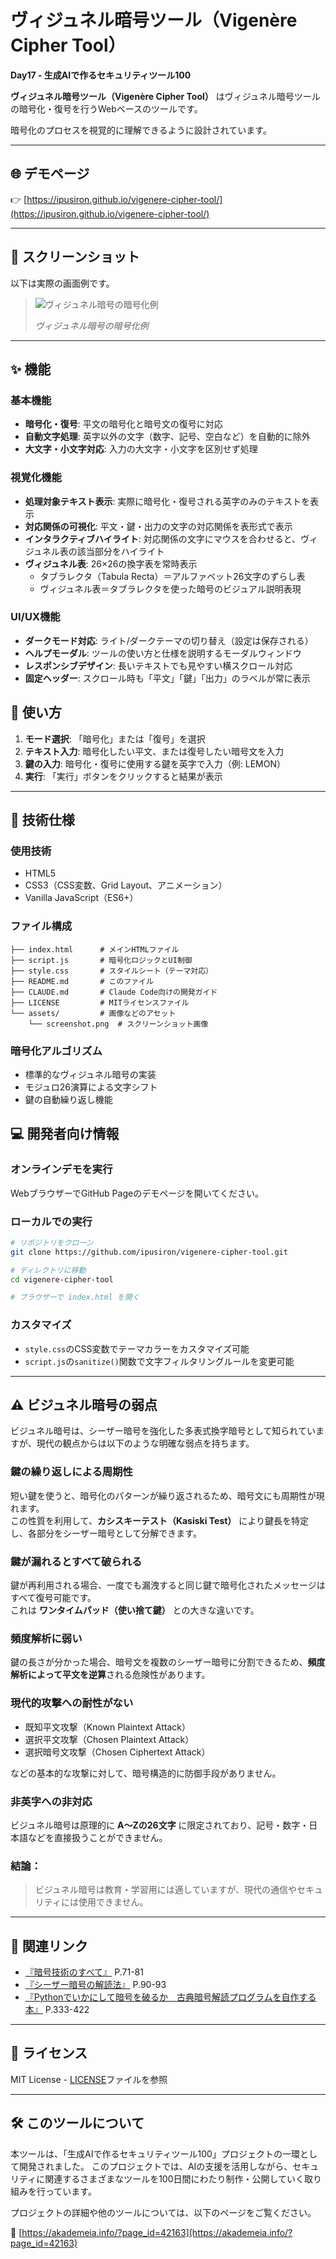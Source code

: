 # ヴィジュネル暗号ツール（Vigenère Cipher Tool）

**Day17 - 生成AIで作るセキュリティツール100**

**ヴィジュネル暗号ツール（Vigenère Cipher Tool）** はヴィジュネル暗号ツールの暗号化・復号を行うWebベースのツールです。

暗号化のプロセスを視覚的に理解できるように設計されています。

---
## 🌐 デモページ

👉 [https://ipusiron.github.io/vigenere-cipher-tool/](https://ipusiron.github.io/vigenere-cipher-tool/)

---
## 📸 スクリーンショット

以下は実際の画面例です。

>![ヴィジュネル暗号の暗号化例](assets/screenshot.png)
>
> *ヴィジュネル暗号の暗号化例*

---
## ✨ 機能

### 基本機能
- **暗号化・復号**: 平文の暗号化と暗号文の復号に対応
- **自動文字処理**: 英字以外の文字（数字、記号、空白など）を自動的に除外
- **大文字・小文字対応**: 入力の大文字・小文字を区別せず処理

### 視覚化機能
- **処理対象テキスト表示**: 実際に暗号化・復号される英字のみのテキストを表示
- **対応関係の可視化**: 平文・鍵・出力の文字の対応関係を表形式で表示
- **インタラクティブハイライト**: 対応関係の文字にマウスを合わせると、ヴィジュネル表の該当部分をハイライト
- **ヴィジュネル表**: 26×26の換字表を常時表示
    - タブラレクタ（Tabula Recta）＝アルファベット26文字のずらし表
	- ヴィジュネル表＝タブラレクタを使った暗号のビジュアル説明表現

### UI/UX機能
- **ダークモード対応**: ライト/ダークテーマの切り替え（設定は保存される）
- **ヘルプモーダル**: ツールの使い方と仕様を説明するモーダルウィンドウ
- **レスポンシブデザイン**: 長いテキストでも見やすい横スクロール対応
- **固定ヘッダー**: スクロール時も「平文」「鍵」「出力」のラベルが常に表示

## 📖 使い方

1. **モード選択**: 「暗号化」または「復号」を選択
2. **テキスト入力**: 暗号化したい平文、または復号したい暗号文を入力
3. **鍵の入力**: 暗号化・復号に使用する鍵を英字で入力（例: LEMON）
4. **実行**: 「実行」ボタンをクリックすると結果が表示

---
## 🔧 技術仕様

### 使用技術
- HTML5
- CSS3（CSS変数、Grid Layout、アニメーション）
- Vanilla JavaScript（ES6+）

### ファイル構成
```
├── index.html      # メインHTMLファイル
├── script.js       # 暗号化ロジックとUI制御
├── style.css       # スタイルシート（テーマ対応）
├── README.md       # このファイル
├── CLAUDE.md       # Claude Code向けの開発ガイド
├── LICENSE         # MITライセンスファイル
└── assets/         # 画像などのアセット
    └── screenshot.png  # スクリーンショット画像
```

### 暗号化アルゴリズム
- 標準的なヴィジュネル暗号の実装
- モジュロ26演算による文字シフト
- 鍵の自動繰り返し機能

## 💻 開発者向け情報

### オンラインデモを実行

WebブラウザーでGitHub Pageのデモページを開いてください。

### ローカルでの実行
```bash
# リポジトリをクローン
git clone https://github.com/ipusiron/vigenere-cipher-tool.git

# ディレクトリに移動
cd vigenere-cipher-tool

# ブラウザーで index.html を開く
```

### カスタマイズ
- `style.css`のCSS変数でテーマカラーをカスタマイズ可能
- `script.js`の`sanitize()`関数で文字フィルタリングルールを変更可能

---

## ⚠️ ビジュネル暗号の弱点

ビジュネル暗号は、シーザー暗号を強化した多表式換字暗号として知られていますが、現代の観点からは以下のような明確な弱点を持ちます。

### 鍵の繰り返しによる周期性

短い鍵を使うと、暗号化のパターンが繰り返されるため、暗号文にも周期性が現れます。  
この性質を利用して、**カシスキーテスト（Kasiski Test）** により鍵長を特定し、各部分をシーザー暗号として分解できます。

### 鍵が漏れるとすべて破られる

鍵が再利用される場合、一度でも漏洩すると同じ鍵で暗号化されたメッセージはすべて復号可能です。  
これは **ワンタイムパッド（使い捨て鍵）** との大きな違いです。

### 頻度解析に弱い

鍵の長さが分かった場合、暗号文を複数のシーザー暗号に分割できるため、**頻度解析によって平文を逆算**される危険性があります。

### 現代的攻撃への耐性がない

- 既知平文攻撃（Known Plaintext Attack）
- 選択平文攻撃（Chosen Plaintext Attack）
- 選択暗号文攻撃（Chosen Ciphertext Attack）

などの基本的な攻撃に対して、暗号構造的に防御手段がありません。

### 非英字への非対応

ビジュネル暗号は原理的に **A〜Zの26文字** に限定されており、記号・数字・日本語などを直接扱うことができません。

### 結論：
> ビジュネル暗号は教育・学習用には適していますが、現代の通信やセキュリティには使用できません。

---

## 🔗 関連リンク

- [『暗号技術のすべて』](https://akademeia.info/?page_id=157) P.71-81
- [『シーザー暗号の解読法』](https://akademeia.info/?page_id=37037) P.90-93
- [『Pythonでいかにして暗号を破るか　古典暗号解読プログラムを自作する本』](https://akademeia.info/?page_id=94) P.333-422

---

## 📄 ライセンス

MIT License - [LICENSE](LICENSE)ファイルを参照

---

## 🛠 このツールについて

本ツールは、「生成AIで作るセキュリティツール100」プロジェクトの一環として開発されました。 このプロジェクトでは、AIの支援を活用しながら、セキュリティに関連するさまざまなツールを100日間にわたり制作・公開していく取り組みを行っています。

プロジェクトの詳細や他のツールについては、以下のページをご覧ください。

🔗 [https://akademeia.info/?page_id=42163](https://akademeia.info/?page_id=42163)
